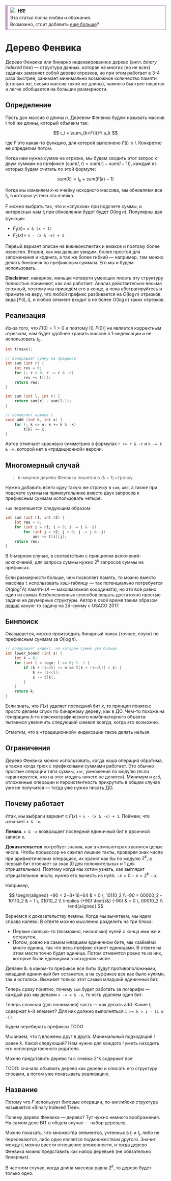<div style='border: 1px solid #A7A; border-left: 7px solid rgb(204, 153, 204); padding: 6px; padding-left: 8px; padding-bottom: 6px; font-size: 14px; line-height: 1.5em'>
<img src='http://lurkmore.so/images/e/e1/Nohate.jpg' style='float: left; margin-right: 8px;'>
<b>НЯ!</b>
<br>Эта статья полна любви и обожания.
<br>Возможно, стоит добавить <a href='http://neerc.ifmo.ru/wiki/index.php?title=%D0%9F%D0%B5%D1%80%D1%81%D0%B8%D1%81%D1%82%D0%B5%D0%BD%D1%82%D0%BD%D1%8B%D0%B5_%D1%81%D1%82%D1%80%D1%83%D0%BA%D1%82%D1%83%D1%80%D1%8B_%D0%B4%D0%B0%D0%BD%D0%BD%D1%8B%D1%85'>ещё больше</a>?
</div>

# Дерево Фенвика

Дерево Фенвика или бинарно индеквированное дерево (англ. *binary indexed tree*) — структура данных, которая на многих (но не всех) задачах заменяет собой дерево отрезков, но при этом работает в 3-4 раза быстрее, занимает минимально возможное количество памяти (столько же, скоько массив такой же длины), намного быстрее пишется и легче обобщается на большие размерности.

## Определение

Пусть дан массив $a$ длины $n$. Деревом Фенвика будем называть массив $t$ той же длины, который объявим так: 

$$ t_i = \sum_{k=F(i)}^i a_k $$

где $F$ это какая-то функцию, для которой выполнено $F(i) \leq i$. Конкретно её определим потом.

Когда нам нужна сумма на отрезке, мы будем сводить этот запрос к двум суммам на префиксе ($sum(l, r) = sum(r) - sum(l-1)$), каждый из которых будем считать по этой формуле:

$$ sum(k) = t_k + sum(F(k)-1) $$

Когда мы изменяем $k$-ю ячейку исходного массива, мы обновляем все $t_i$, в которых учтена эта ячейка.

$F$ можно выбрать так, что и «спусков» при подсчете суммы, и интересных нам $t_i$ при обновлении будет будет $O(\log n)$. Популярны две функции:

* $F_1(x) =$ `x & (x + 1)`
* $F_2(x) =$ `x - (x & -x) + 1`

Первый вариант описан на викиконспектах и емаксе и поэтому более известен. Второй, как мы дальше увидим, более простой для запоминания и кодинга, а так же более гибкий — например, там можно делать бинпоиск по префиксным суммам. Его мы и будем использовать.

**Disclaimer**: наверное, меньше четверти умеющих писать эту структуру полностью понимают, как она работает. Анализ действительно весьма сложный, поэтому мы приведём его в конце, а пока абстрагируйтесь и примите на веру, что любой префикс разбивается на $O(\log n)$ отрезков вида $[F(i), i]$, и любой элемент входит в не более $O(\log n)$ таких отрезков.

## Реализация

Из-за того, что $F(0) = 1 > 0$ и поэтому $[0, F(0)]$ не является корректным отрезком, нам будет удобнее хранить массив в 1-индексации и не использовать $t_0$.

```c++
int t[maxn];

// возвращает сумму на префиксе
int sum (int r) {
    int res = 0;
    for (; r > 0; r -= r & -r)
        res += t[r];
    return res;
}

int sum (int l, int r) {
    return sum(r) - sum(l-1);
}

// обновляет нужные t
void add (int k, int x) {
    for (; k <= n; k += k & -k)
        t[k] += x;
}
```

Автор отмечает красивую симметрию в формулах `r += r & -r` и `k -= k & -k`, которой нет в «традиционной» версии.

## Многомерный случай

> $k$-мерное дерево Фенвика пишется в $(k+1)$ строчку

Нужно добавить всего одну такую же строчку в `sum`, `add`, а также при подсчете суммы на прямоугольнике вместо двух запросов к префиксным суммам использовать четыре.

`sum` перепишется следующим образом:

```c++
int sum (int r1, int r2) {
    int res = 0;
    for (int i = r1; i > 0; i -= i & -i)
        for (int j = r2; j > 0; j -= j & -j)
            ans += t[i][j];
    return res;
}
```

В $k$-мерном случае, в соответствии с принципом включений-исключений, для запроса суммы нужно $2^k$ запросов суммы на префиксах.

Если размерности больше, чем позволяет память, то можно вместо массива `t` использовать хэш-таблицу — так потенциально потребуется $O(q \log^2 A)$ памяти ($A$ — максимальная координата), но это всё равно один из самых безболезненных способов решать достаточно простые задачи на двумерные структуры. Автор в своё время таким образом [решил](https://pastebin.com/DPemaJeW) какую-то задачу на 2d-сумму с USACO 2017.

## Бинпоиск

Оказывается, можно производить бинарный поиск (точнее, спуск) по префиксным суммам за $O(\log n)$.

```c++
// возвращает индекс, на котором сумма уже больше
int lower_bound (int s) {
    int k = 0;
    for (int l = logn; l >= 0; l--) {
        if (k + (1<<l) <= n && t[k + (1<<l)] < s) {
            k += (1<<l);
            s -= t[k];
        }
    }
    return k;
}
```

Если знать, что $F(x)$ удаляет последний бит $x$, то принцип понятен: просто делаем спуск по бинарному дереву, как в ДО. Чем-то похоже на генерацию $k$-го лексикографического комбинаторного объекта: пытаемся увеличить следующий символ всегда, когда это возможно.

Отметим, что в «традиционной» индексации такое делать нельзя.

## Ограничения

Дерево Фенвика можно использовать, когда наша операция обратима, а также когда трюк с префиксными суммами работает. Это обычно простые операции типа суммы, `xor`, умножения по модулю (если гарантируется, что на этот модуль ничего не делится). Минимум и `gcd`, отложенные операции и персистентность прикрутить в общем случае уже не получится — тогда уже нужно писать ДО.

## Почему работает

Итак, мы выбрали вариант с $F(x)$ = `x - (x & -x) + 1`. Поймем, что означает `x & -x`.

**Лемма**. `x & -x` возвращает последний единичный бит в двоичной записи x.

**Доказательство** потребует знания, как в компьютерах хранятся целые числа. Чтобы процессор не сжигал лишние такты, проверяя знак числа при арифметических операциях, их хранят как бы по модулю $2^k$, а первый бит отвечает за знак (0 для положительных и 1 для отрицательных). Поэтому когда мы хотим узнать, как выглядит отрицательное число, нужно его вычесть из нуля: $-x = 0-x = 2^k-x$.

Например,

$$
\begin{aligned}
    +90 = 2+8+16+64 & = 0 \, 10110_2 \\
    -90 = 00000_2 - 10110_2 & = 1 \, 01010_2 \\
    \implies (+90) \text{\&} (-90) & = 0 \, 00010_2 \\ 
\end{aligned}
$$

Вернёмся к доказательству леммы. Когда мы вычитаем, мы идем справа налево. В ответе можно мысленно разделить на три блока:

* Первые сколько-то (возможно, нисколько) нулей с конца ими же и останутся.
* Потом, ровно на самом младшем единичном бите, мы «займём» много единиц, так что весь префикс станет единицами. В ответе на этом месте точно будет единица.  Потом отменятся ровно те из них, которые были единицами в исходном числе.

Делаем &: в каком-то префиксе все биты будут противоположными, младший единичный бит останется, а на суффиксе все как было нулями, так и осталось. Выживет только этот самый младший единичный бит.

Теперь сразу понятно, почему `sum` будет работать за логарифм — каждый раз мы делаем `x -= x & -x`, то есть удаляем один бит.

Теперь сложная (для понимания) часть — как делать add.
Какие $t_i$ содержат $k$-й элемент? Для них должно выполняться `i >= k > i - (i & -i)`. 

Будем перебирать префиксы TODO

Мы знаем, что $t_i$ вложены друг в друга. Минимальный подходящий $i$ равен $k$. Какой следующий? Нам нужно для каждого $i$ уметь находить его непосредственного родителя.

Можно представить дерево так: ячейка 2^k содержит все

TODO: сначала объявить дерево как дерево и описать его структуру словами, а потом уже показывать реализацию.

## Название

Потому что $F$ использует битовые операции, по-английски структура называется «Binary Indexed Tree».

Почему дерево Фенвика — дерево? Тут нужно немного воображения. На самом деле BIT в общем случае — набор деревьев.

Можно показать, что множества элементов, учтенных в $t_i$ и $t_j$, либо не пересекаются, либо одно является подмножеством другого. Значит, между $t_i$ можно ввести отношение вложенности, и тогда дерево Фенвика можно представить как набор деревьев (не обязательно бинарных).

В частном случае, когда длина массива равна $2^k$, то дерево будет только одно.
